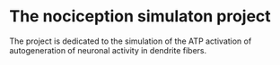 # The nociception simulaton project

The project is dedicated to the simulation of the ATP activation of autogeneration of neuronal activity in dendrite fibers.
